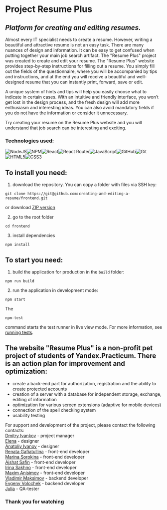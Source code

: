 # Project Resume Plus

## _Platform for creating and editing resumes._

Almost every IT specialist needs to create a resume. However, writing a beautiful and attractive resume is not an easy task. There are many nuances of design and information. It can be easy to get confused when putting together your main job search artifact. The "Resume Plus" project was created to create and edit your resume.
The "Resume Plus" website provides step-by-step instructions for filling out a resume. You simply fill out the fields of the questionnaire, where you will be accompanied by tips and instructions, and at the end you will receive a beautiful and well-designed resume that you can instantly print, forward, save or edit.

A unique system of hints and tips will help you easily choose what to indicate in certain cases. With an intuitive and friendly interface, you won’t get lost in the design process, and the fresh design will add more enthusiasm and interesting ideas. You can also avoid mandatory fields if you do not have the information or consider it unnecessary.

Try creating your resume on the Resume Plus website and you will understand that job search can be interesting and exciting.

### Technologies used:

![NodeJS](https://img.shields.io/badge/node.js-6DA55F?style=for-the-badge&logo=node.js&logoColor=white)![NPM](https://img.shields.io/badge/NPM-%23CB3837.svg?style=for-the-badge&logo=npm&logoColor=white)![React](https://img.shields.io/badge/react-%2320232a.svg?style=for-the-badge&logo=react&logoColor=%2361DAFB)![React Router](https://img.shields.io/badge/React_Router-CA4245?style=for-the-badge&logo=react-router&logoColor=white)![JavaScript](https://img.shields.io/badge/javascript-%23323330.svg?style=for-the-badge&logo=javascript&logoColor=%23F7DF1E)![GitHub](https://img.shields.io/badge/github-%23121011.svg?style=for-the-badge&logo=github&logoColor=white)![Git](https://img.shields.io/badge/git-%23F05033.svg?style=for-the-badge&logo=git&logoColor=white)![HTML5](https://img.shields.io/badge/html5-%23E34F26.svg?style=for-the-badge&logo=html5&logoColor=white)![CSS3](https://img.shields.io/badge/css3-%231572B6.svg?style=for-the-badge&logo=css3&logoColor=white)

## To install you need:

1. download the repository. You can copy a folder with files via SSH key:

```
git clone https://git@github.com:creating-and-editing-a-resume/frontend.git
```

or download [ZIP version](git@github.com:creating-and-editing-a-resume/frontend.git)

2. go to the root folder

```
cd frontend
```

3. install dependencies

```
npm install
```

## To start you need:

1. build the application for production in the `build` folder:

```
npm run build
```

2. run the application in development mode:

```
npm start
```

The

```
npm-test
```

command starts the test runner in live view mode. For more information, see [running tests](https://facebook.github.io/create-react-app/docs/running-tests).

## The website "Resume Plus" is a non-profit pet project of students of Yandex.Practicum. There is an action plan for improvement and optimization:

- create a back-end part for authorization, registration and the ability to create protected accounts
- creation of a server with a database for independent storage, exchange, editing of information
- optimization for various screen extensions (adaptive for mobile devices)
- connection of the spell checking system
- usability testing

For support and development of the project, please contact the following contacts:\
[Dmitry Ivankov](https://github.com/cakamup1) - project manager\
[Elena](https://github.com/ElenaPompon) - designer\
[Anatoliy Ivanov](https://github.com/anatolliq) - designer\
[Renata Gafiatullina](https://github.com/heyRene) - front-end developer\
[Marina Sorokina](https://github.com/SorokinaMarina) - front-end developer\
[Aishat Safin](https://github.com/homo-errantium) - front-end developer\
[Irina Sakhno](https://github.com/IrinaSakhno) - front-end developer\
[Maxim Anisimov](https://github.com/makc-anisimov) - front-end developer\
[Vladimir Maksimov](https://github.com/v-mcsimoff) - backend developer\
[Evgeny Volochek](https://github.com/EvgVol) - backend developer\
[Julia](https://github.com/iuliia-elch) - QA-tester

### Thank you for watching
